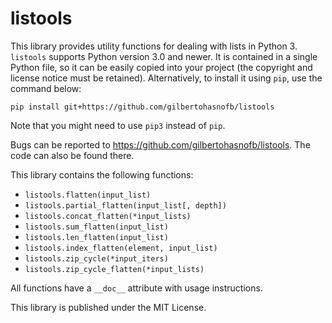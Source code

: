 # listools

This library provides utility functions for dealing with lists in Python 3. `listools` supports Python version 3.0 and newer. It is contained in a single Python file, so it can be easily copied into your project (the copyright and license notice must be retained). Alternatively, to install it using `pip`, use the command below:

`pip install git+https://github.com/gilbertohasnofb/listools`

Note that you might need to use `pip3` instead of `pip`.

Bugs can be reported to https://github.com/gilbertohasnofb/listools. The code can also be found there.

This library contains the following functions:

* `listools.flatten(input_list)`
* `listools.partial_flatten(input_list[, depth])`
* `listools.concat_flatten(*input_lists)`
* `listools.sum_flatten(input_list)`
* `listools.len_flatten(input_list)`
* `listools.index_flatten(element, input_list)`
* `listools.zip_cycle(*input_iters)`
* `listools.zip_cycle_flatten(*input_lists)`

All functions have a `__doc__` attribute with usage instructions.

This library is published under the MIT License.
